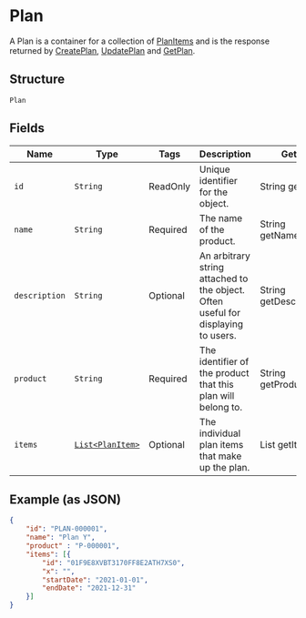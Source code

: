 
# Plan

A Plan is a container for a collection of [PlanItems](/doc.models/plan-item.md) and is the response returned by [CreatePlan](/doc/plan.md#create-plan), [UpdatePlan](/doc/plan.md#update-plan) and [GetPlan](/doc/plan.md#get-plan).

## Structure

`Plan`

## Fields

| Name | Type | Tags | Description | Getter |
|  --- | --- | --- | --- | --- |
| `id` | `String` | ReadOnly | Unique identifier for the object. | String getId() |
| `name` | `String` | Required | The name of the product. | String getName() |
| `description` | `String` | Optional | An arbitrary string attached to the object. Often useful for displaying to users. | String getDescription() |
| `product` | `String` | Required | The identifier of the product that this plan will belong to. | String getProduct() |
| `items` | [`List<PlanItem>`](/doc/models/plan-item.md) | Optional | The individual plan items that make up the plan. | List<PlanItem> getItems() |

## Example (as JSON)

```json
{
    "id": "PLAN-000001",
    "name": "Plan Y",
    "product" : "P-000001",
    "items": [{
        "id": "01F9E8XVBT3170FF8E2ATH7XS0",
        "x": "",
        "startDate": "2021-01-01",
        "endDate": "2021-12-31"
    }]
}
```
